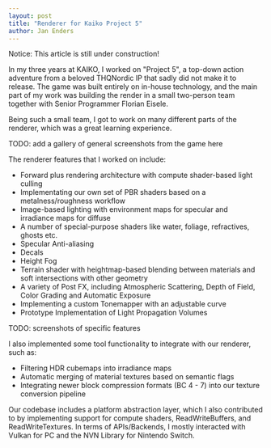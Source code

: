 ```yaml
---
layout: post
title: "Renderer for Kaiko Project 5"
author: Jan Enders
---
```


Notice: This article is still under construction!

In my three years at KAIKO, I worked on "Project 5", a top-down action adventure from a beloved THQNordic IP that sadly did not make it to release.
The game was built entirely on in-house technology, and the main part of my work was building the render in a small two-person team together with Senior Programmer Florian Eisele.

Being such a small team, I got to work on many different parts of the renderer, which was a great learning experience.

TODO: add a gallery of general screenshots from the game here

The renderer features that I worked on include:

- Forward plus rendering architecture with compute shader-based light culling
- Implementating our own set of PBR shaders based on a metalness/roughness workflow
- Image-based lighting with environment maps for specular and irradiance maps for diffuse
- A number of special-purpose shaders like water, foliage, refractives, ghosts etc.
- Specular Anti-aliasing
- Decals
- Height Fog
- Terrain shader with heightmap-based blending between materials and soft intersections with other geometry
- A variety of Post FX, including Atmospheric Scattering, Depth of Field, Color Grading and Automatic Exposure
- Implementing a custom Tonemapper with an adjustable curve
- Prototype Implementation of Light Propagation Volumes

TODO: screenshots of specific features

I also implemented some tool functionality to integrate with our renderer, such as:

- Filtering HDR cubemaps into irradiance maps
- Automatic merging of material textures based on semantic flags
- Integrating newer block compression formats (BC 4 - 7) into our texture conversion pipeline

Our codebase includes a platform abstraction layer, which I also contributed to by implementing support for compute shaders, ReadWriteBuffers, and ReadWriteTextures.
In terms of APIs/Backends, I mostly interacted with Vulkan for PC and the NVN Library for Nintendo Switch.


